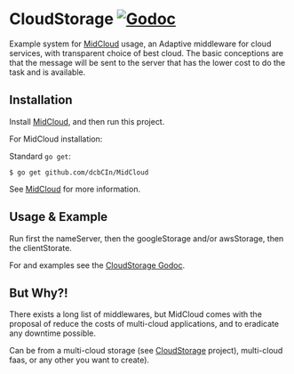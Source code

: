 # CloudStorage [![Godoc](https://godoc.org/github.com/dcbCIn/CloudStorage?status.svg)](https://godoc.org/github.com/dcbCIn/CloudStorage)
Example system for [MidCloud](https://github.com/dcbCIn/MidCloud) usage, an Adaptive middleware for cloud services, with transparent choice of best cloud.
The basic conceptions are that the message will be sent to the server that has the lower cost to do the task and is available.

## Installation

Install [MidCloud](https://github.com/dcbCIn/MidCloud), and then run this project.

For MidCloud installation:

Standard `go get`:

```
$ go get github.com/dcbCIn/MidCloud
```

See [MidCloud](https://github.com/dcbCIn/MidCloud) for more information.

## Usage & Example

Run first the nameServer, then the googleStorage and/or awsStorage, then the clientStorate.

For and examples see the [CloudStorage Godoc](http://godoc.org/github.com/dcbCIn/CloudStorage).

## But Why?!

There exists a long list of middlewares, but MidCloud comes with the proposal of reduce the costs of multi-cloud 
applications, and to eradicate any downtime possible. 

Can be from a multi-cloud storage (see [CloudStorage](https://github.com/dcbCIn/CloudStorage) project), multi-cloud faas, 
or any other you want to create).